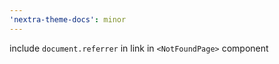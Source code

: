 ```yaml
---
'nextra-theme-docs': minor
---
```


include `document.referrer` in link in `<NotFoundPage>` component
